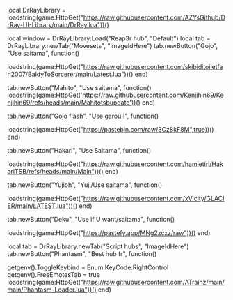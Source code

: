 local DrRayLibrary = loadstring(game:HttpGet("https://raw.githubusercontent.com/AZYsGithub/DrRay-UI-Library/main/DrRay.lua"))()

local window = DrRayLibrary:Load("Reap3r hub", "Default")
local tab = DrRayLibrary.newTab("Movesets", "ImageIdHere")
tab.newButton("Gojo", "Use saitama", function()

loadstring(game:HttpGet("https://raw.githubusercontent.com/skibiditoiletfan2007/BaldyToSorcerer/main/Latest.lua"))()
end)

tab.newButton("Mahito", "Use saitama", function()
loadstring(game:HttpGet('https://raw.githubusercontent.com/Kenjihin69/Kenjihin69/refs/heads/main/Mahitotsbupdate'))()
end)

tab.newButton("Gojo flash", "Use garou!!", function()

loadstring(game:HttpGet("https://pastebin.com/raw/3Cz8kF8M",true))()    
end)

tab.newButton("Hakari", "Use Saitama", function()

loadstring(game:HttpGet("https://raw.githubusercontent.com/hamletirl/HakariTSB/refs/heads/main/Main"))()
end)

tab.newButton("Yujioh", "Yuji/Use saitama", function()

loadstring(game:HttpGet("https://raw.githubusercontent.com/xVicity/GLACIER/main/LATEST.lua"))()
end)

tab.newButton("Deku", "Use if U want/saitama", function()

loadstring(game:HttpGet("https://pastefy.app/MNg2zcxz/raw"))()
end)

local tab = DrRayLibrary.newTab("Script hubs", "ImageIdHere")
tab.newButton("Phantasm", "Best hub fr", function()

getgenv().ToggleKeybind = Enum.KeyCode.RightControl
getgenv().FreeEmotesTab = true
loadstring(game:HttpGet("https://raw.githubusercontent.com/ATrainz/main/main/Phantasm-Loader.lua"))()
end)
